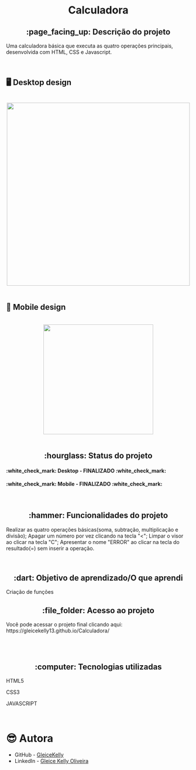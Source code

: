 <h1 align="center">Calculadora</h1>
<h2 align="center">:page_facing_up: Descrição do projeto</h2>
<p>Uma calculadora básica que executa as quatro operações principais, desenvolvida com HTML, CSS e Javascript.</p>
<br>

## :desktop_computer: Desktop design
<br>
<div align="center">
<img src="https://user-images.githubusercontent.com/80974593/200131343-d37fdc85-7261-43c9-ae7d-cd90e41f24a8.png" width="500px"/>
</div>
<br>

## :iphone: Mobile design
<br>
<div align="center">
<img src="https://user-images.githubusercontent.com/80974593/200131592-22df998f-a14e-4b63-811e-bf0ed57d9bfc.png" width="300">
</div>
<br>

<h2 align="center">:hourglass: Status do projeto </h2>
<h4>:white_check_mark: Desktop - FINALIZADO :white_check_mark: </h4> 
<h4>:white_check_mark: Mobile - FINALIZADO :white_check_mark: </h4>
<br>

<h2 align="center">:hammer: Funcionalidades do projeto </h2>
<p>Realizar as quatro operações básicas(soma, subtração, multiplicação e divisão); Apagar um número por vez clicando na tecla "<"; 
   Limpar o visor ao clicar na tecla "C"; Apresentar o nome "ERROR" ao clicar na tecla do resultado(=) sem inserir a operação.</p>
<br>

<h2 align="center"> :dart: Objetivo de aprendizado/O que aprendi </h2>
<p>Criação de funções</p>

<h2 align="center"> :file_folder: Acesso ao projeto </h2>
<p> Você pode acessar o projeto final clicando aqui: https://gleicekelly13.github.io/Calculadora/ </p>
<br>

<br>
<h2 align="center"> :computer: Tecnologias utilizadas </h2>
<p>HTML5</p>
<p>CSS3</p>
<p>JAVASCRIPT</p>
<br>

# :sunglasses: Autora

- GitHub - [GleiceKelly](https://github.com/gleicekelly13)
- LinkedIn - [Gleice Kelly Oliveira](https://www.linkedin.com/in/gleicekelly13/)
